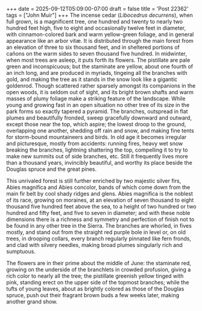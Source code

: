 +++
date = 2025-09-12T05:09:00-07:00
draft = false
title = 'Post 22362'
tags = ["John Muir"]
+++
The incense cedar (_Libocedrus decurrens_), when full grown, is a magnificent tree, one hundred and twenty to nearly two hundred feet high, five to eight and occasionally twelve feet in diameter, with cinnamon-colored bark and warm yellow-green foliage, and in general appearance like an arbor vitæ. It is distributed through the main forest from an elevation of three to six thousand feet, and in sheltered portions of cañons on the warm sides to seven thousand five hundred. In midwinter, when most trees are asleep, it puts forth its flowers. The pistillate are pale green and inconspicuous; but the staminate are yellow, about one fourth of an inch long, and are produced in myriads, tingeing all the branches with gold, and making the tree as it stands in the snow look like a gigantic goldenrod. Though scattered rather sparsely amongst its companions in the open woods, it is seldom out of sight, and its bright brown shafts and warm masses of plumy foliage make a striking feature of the landscape. While young and growing fast in an open situation no other tree of its size in the park forms so exactly tapered a pyramid. The branches, outspread in flat plumes and beautifully fronded, sweep gracefully downward and outward, except those near the top, which aspire; the lowest droop to the ground, overlapping one another, shedding off rain and snow, and making fine tents for storm-bound mountaineers and birds. In old age it becomes irregular and picturesque, mostly from accidents: running fires, heavy wet snow breaking the branches, lightning shattering the top, compelling it to try to make new summits out of side branches, etc. Still it frequently lives more than a thousand years, invincibly beautiful, and worthy its place beside the Douglas spruce and the great pines.

This unrivaled forest is still further enriched by two majestic silver firs, Abies magnifica and Abies concolor, bands of which come down from the main fir belt by cool shady ridges and glens. Abies magnifica is the noblest of its race, growing on moraines, at an elevation of seven thousand to eight thousand five hundred feet above the sea, to a height of two hundred or two hundred and fifty feet, and five to seven in diameter; and with these noble dimensions there is a richness and symmetry and perfection of finish not to be found in any other tree in the Sierra. The branches are whorled, in fives mostly, and stand out from the straight red purple bole in level or, on old trees, in drooping collars, every branch regularly pinnated like fern fronds, and clad with silvery needles, making broad plumes singularly rich and sumptuous.

The flowers are in their prime about the middle of June: the staminate red, growing on the underside of the branchlets in crowded profusion, giving a rich color to nearly all the tree; the pistillate greenish yellow tinged with pink, standing erect on the upper side of the topmost branches; while the tufts of young leaves, about as brightly colored as those of the Douglas spruce, push out their fragrant brown buds a few weeks later, making another grand show.
